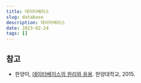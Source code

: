 ```yaml
---
title: 데이터베이스
slug: database
description: 데이터베이스
date: 2023-02-24
tags: []
---
```



## 참고

- 한양미, [데이터베이스의 원리와 응용](http://www.kocw.net/home/search/kemView.do?kemId=1163794). 한양대학교, 2015.

